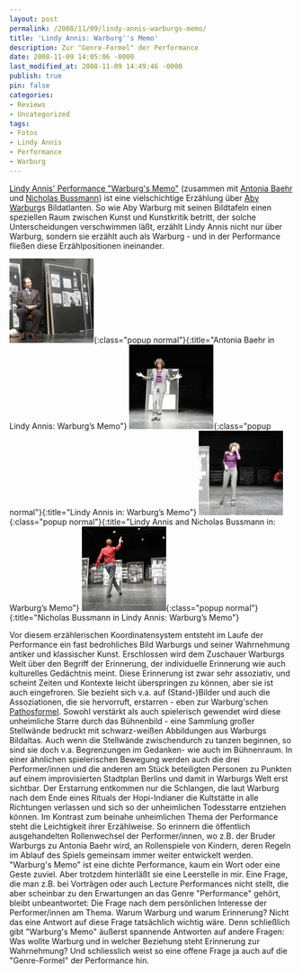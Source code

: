 ```yaml
---
layout: post
permalink: /2008/11/09/lindy-annis-warburgs-memo/
title: 'Lindy Annis: Warburg''s Memo'
description: Zur "Genre-Formel" der Performance
date: 2008-11-09 14:05:06 -0000
last_modified_at: 2008-11-09 14:49:46 -0000
publish: true
pin: false
categories:
- Reviews
- Uncategorized
tags:
- Fotos
- Lindy Annis
- Performance
- Warburg
---
```

[Lindy Annis' Performance "Warburg's Memo"](https://www.lindyannis.net/pages/deutsch/dates.php "Lindy Annis: Warburg's Memo") (zusammen mit [Antonia Baehr](https://www.make-up-productions.net/home/PEOPLE/Antonia%20Baehr/ "make up productions: Antonia Baehr") und [Nicholas Bussmann](https://www.studiobeige.de/nb.php?sid=379044&c=22&p=22 "studiobeige: nicholas bussmann")) ist eine vielschichtige Erzählung über [Aby Warburg](https://de.wikipedia.org/wiki/Aby_Warburg "Wikipedia: Aby Warburg")s Bildatlanten. So wie Aby Warburg mit seinen Bildtafeln einen speziellen Raum zwischen Kunst und Kunstkritik betritt, der solche Unterscheidungen verschwimmen läßt, erzählt Lindy Annis nicht nur über Warburg, sondern sie erzählt auch als Warburg - und in der Performance fließen diese Erzählpositionen ineinander. 

[![Antonia Baehr in Lindy Annis: Warburg’s Memo](/assets/wp-content/uploads/2008/11/p1070595-150x150.jpg)](/assets/wp-content/uploads/2008/11/p1070595.jpg){:class="popup normal"}{:title="Antonia Baehr in Lindy Annis: Warburg’s Memo"}
[![Lindy Annis in: Warburg’s Memo](/assets/wp-content/uploads/2008/11/p1070596-150x150.jpg)](/assets/wp-content/uploads/2008/11/p1070596.jpg){:class="popup normal"}{:title="Lindy Annis in: Warburg’s Memo"}
[![Lindy Annis and Nicholas Bussmann in: Warburg’s Memo](/assets/wp-content/uploads/2008/11/p1070605-150x150.jpg)](/assets/wp-content/uploads/2008/11/p1070605.jpg){:class="popup normal"}{:title="Lindy Annis and Nicholas Bussmann in: Warburg’s Memo"}
[![Nicholas Bussmann in Lindy Annis: Warburg’s Memo](/assets/wp-content/uploads/2008/11/p1070609-150x150.jpg)](/assets/wp-content/uploads/2008/11/p1070609.jpg){:class="popup normal"}{:title="Nicholas Bussmann in Lindy Annis: Warburg’s Memo"}

Vor diesem erzählerischen Koordinatensystem entsteht im Laufe der Performance ein fast bedrohliches Bild Warburgs und seiner Wahrnehmung antiker und klassischer Kunst. Erschlossen wird dem Zuschauer Warburgs Welt über den Begriff der Erinnerung, der individuelle Erinnerung wie auch kulturelles Gedächtnis meint. Diese Erinnerung ist zwar sehr assoziativ, und scheint Zeiten und Kontexte leicht überspringen zu können, aber sie ist auch eingefroren. Sie bezieht sich v.a. auf (Stand-)Bilder und auch die Assoziationen, die sie hervorruft, erstarren - eben zur Warburg'schen [Pathosformel](https://people.ok.ubc.ca/creative/glossary/p_list.html#pathosformel "Words of Art: Pathosformel"). Sowohl verstärkt als auch spielerisch gewendet wird diese unheimliche Starre durch das Bühnenbild - eine Sammlung großer Stellwände bedruckt mit schwarz-weißen Abbildungen aus Warburgs Bildaltas. Auch wenn die Stellwände zwischendurch zu tanzen beginnen, so sind sie doch v.a. Begrenzungen im Gedanken- wie auch im Bühnenraum. In einer ähnlichen spielerischen Bewegung werden auch die drei Performer/innen und die anderen am Stück beteiligten Personen zu Punkten auf einem improvisierten Stadtplan Berlins und damit in Warburgs Welt erst sichtbar. Der Erstarrung entkommen nur die Schlangen, die laut Warburg nach dem Ende eines Rituals der Hopi-Indianer die Kultstätte in alle Richtungen verlassen und sich so der unheimlichen Todesstarre entziehen können. Im Kontrast zum beinahe unheimlichen Thema der Performance steht die Leichtigkeit ihrer Erzählweise. So erinnern die öffentlich ausgehandelten Rollenwechsel der Performer/innen, wo z.B. der Bruder Warburgs zu Antonia Baehr wird, an Rollenspiele von Kindern, deren Regeln im Ablauf des Spiels gemeinsam immer weiter entwickelt werden. "Warburg's Memo" ist eine dichte Performance, kaum ein Wort oder eine Geste zuviel. Aber trotzdem hinterläßt sie eine Leerstelle in mir. Eine Frage, die man z.B. bei Vorträgen oder auch Lecture Performances nicht stellt, die aber scheinbar zu den Erwartungen an das Genre "Performance" gehört, bleibt unbeantwortet: Die Frage nach dem persönlichen Interesse der Performer/innen am Thema. Warum Warburg und warum Erinnerung? Nicht das eine Antwort auf diese Frage tatsächlich wichtig wäre. Denn schließlich gibt "Warburg's Memo" äußerst spannende Antworten auf andere Fragen: Was wollte Warburg und in welcher Beziehung steht Erinnerung zur Wahrnehmung? Und schliesslich weist so eine offene Frage ja auch auf die "Genre-Formel" der Performance hin.
